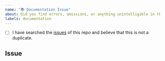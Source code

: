 ```yaml
---
name: "📚 Documentation Issue"
about: Did you find errors, omissions, or anything unintelligible in the documentation?
labels: documentation
---
```


<!--
    Hi there! Thank you for helping improve our documentation!

    Before you submit your issue, please make sure you have completed the checklist
    below.
-->

<!--
    All the below steps should be completed before submitting your issue. Checked
    checkbox should look like this: [x]
-->

- [ ] I have searched the [issues](https://github.com/robbievanleeuwen/concrete-properties/issues)
      of this repo and believe that this is not a duplicate.

## Issue

<!-- Now feel free to write your issue, and please be as descriptive as possible! -->
<!-- Thanks again 🙌 ❤ -->
